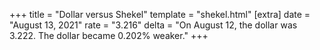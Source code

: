 +++
title = "Dollar versus Shekel"
template = "shekel.html"
[extra]
date = "August 13, 2021"
rate = "3.216"
delta = "On August 12, the dollar was 3.222. The dollar became 0.202% weaker."
+++
